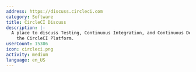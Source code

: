 ```yaml
---
address: https://discuss.circleci.com
category: Software
title: CircleCI Discuss
description: |-
  A place to discuss Testing, Continuous Integration, and Continuous Delivery using
    the CircleCI Platform.
userCount: 15306
icon: circleci.png
activity: medium
language: en_US
---
```

